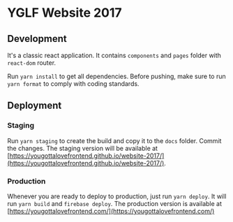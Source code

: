 # YGLF Website 2017

## Development
It's a classic react application. It contains `components` and `pages` folder with `react-dom` router.

Run `yarn install` to get all dependencies. Before pushing, make sure to run `yarn format` to comply with coding standards.

## Deployment
### Staging
Run `yarn staging` to create the build and copy it to the `docs` folder. Commit the changes.
The staging version will be available at [https://yougottalovefrontend.github.io/website-2017/](https://yougottalovefrontend.github.io/website-2017/).
### Production
Whenever you are ready to deploy to production, just run `yarn deploy`. It will run `yarn build` and `firebase deploy`. 
The production version is available at [https://yougottalovefrontend.com/](https://yougottalovefrontend.com/)